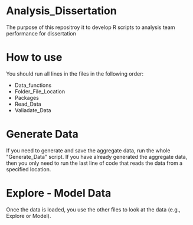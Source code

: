 # Analysis_Dissertation
The purpose of this repositroy it to develop R scripts to analysis team performance for dissertation

# How to use
You should run all lines in the files in the following order:

- Data_functions
- Folder_File_Location
- Packages
- Read_Data
- Valiadate_Data


# Generate Data
If you need to generate and save the aggregate data, run the whole "Generate_Data" script. If you have already generated the aggregate data, then you only need to run the last line of code that reads the data from a specified location. 

# Explore - Model Data
Once the data is loaded, you use the other files to look at the data (e.g., Explore or Model).